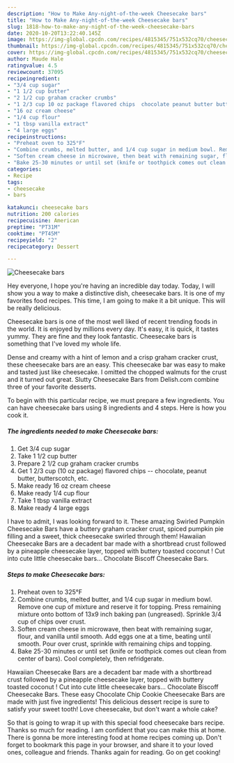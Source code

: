 ```yaml
---
description: "How to Make Any-night-of-the-week Cheesecake bars"
title: "How to Make Any-night-of-the-week Cheesecake bars"
slug: 1818-how-to-make-any-night-of-the-week-cheesecake-bars
date: 2020-10-20T13:22:40.145Z
image: https://img-global.cpcdn.com/recipes/4815345/751x532cq70/cheesecake-bars-recipe-main-photo.jpg
thumbnail: https://img-global.cpcdn.com/recipes/4815345/751x532cq70/cheesecake-bars-recipe-main-photo.jpg
cover: https://img-global.cpcdn.com/recipes/4815345/751x532cq70/cheesecake-bars-recipe-main-photo.jpg
author: Maude Hale
ratingvalue: 4.5
reviewcount: 37095
recipeingredient:
- "3/4 cup sugar"
- "1 1/2 cup butter"
- "2 1/2 cup graham cracker crumbs"
- "1 2/3 cup 10 oz package flavored chips  chocolate peanut butter butterscotch etc"
- "16 oz cream cheese"
- "1/4 cup flour"
- "1 tbsp vanilla extract"
- "4 large eggs"
recipeinstructions:
- "Preheat oven to 325°F"
- "Combine crumbs, melted butter, and 1/4 cup sugar in medium bowl. Remove one cup of mixture and reserve it for topping. Press remaining mixture onto bottom of 13x9 inch baking pan (ungreased). Sprinkle 3/4 cup of chips over crust."
- "Soften cream cheese in microwave, then beat with remaining sugar, flour, and vanilla until smooth. Add eggs one at a time, beating until smooth. Pour over crust, sprinkle with remaining chips and topping."
- "Bake 25-30 minutes or until set (knife or toothpick comes out clean from center of bars). Cool completely, then refridgerate."
categories:
- Recipe
tags:
- cheesecake
- bars

katakunci: cheesecake bars 
nutrition: 200 calories
recipecuisine: American
preptime: "PT31M"
cooktime: "PT45M"
recipeyield: "2"
recipecategory: Dessert

---
```



![Cheesecake bars](https://img-global.cpcdn.com/recipes/4815345/751x532cq70/cheesecake-bars-recipe-main-photo.jpg)

Hey everyone, I hope you're having an incredible day today. Today, I will show you a way to make a distinctive dish, cheesecake bars. It is one of my favorites food recipes. This time, I am going to make it a bit unique. This will be really delicious.

Cheesecake bars is one of the most well liked of recent trending foods in the world. It is enjoyed by millions every day. It's easy, it is quick, it tastes yummy. They are fine and they look fantastic. Cheesecake bars is something that I've loved my whole life.

Dense and creamy with a hint of lemon and a crisp graham cracker crust, these cheesecake bars are an easy. This cheesecake bar was easy to make and tasted just like cheesecake. I omitted the chopped walmuts for the crust and it turned out great. Slutty Cheesecake Bars from Delish.com combine three of your favorite desserts.


To begin with this particular recipe, we must prepare a few ingredients. You can have cheesecake bars using 8 ingredients and 4 steps. Here is how you cook it.

<!--inarticleads1-->

##### The ingredients needed to make Cheesecake bars:

1. Get 3/4 cup sugar
1. Take 1 1/2 cup butter
1. Prepare 2 1/2 cup graham cracker crumbs
1. Get 1 2/3 cup (10 oz package) flavored chips -- chocolate, peanut butter, butterscotch, etc.
1. Make ready 16 oz cream cheese
1. Make ready 1/4 cup flour
1. Take 1 tbsp vanilla extract
1. Make ready 4 large eggs


I have to admit, I was looking forward to it. These amazing Swirled Pumpkin Cheesecake Bars have a buttery graham cracker crust, spiced pumpkin pie filling and a sweet, thick cheesecake swirled through them! Hawaiian Cheesecake Bars are a decadent bar made with a shortbread crust followed by a pineapple cheesecake layer, topped with buttery toasted coconut ! Cut into cute little cheesecake bars… Chocolate Biscoff Cheesecake Bars. 

<!--inarticleads2-->

##### Steps to make Cheesecake bars:

1. Preheat oven to 325°F
1. Combine crumbs, melted butter, and 1/4 cup sugar in medium bowl. Remove one cup of mixture and reserve it for topping. Press remaining mixture onto bottom of 13x9 inch baking pan (ungreased). Sprinkle 3/4 cup of chips over crust.
1. Soften cream cheese in microwave, then beat with remaining sugar, flour, and vanilla until smooth. Add eggs one at a time, beating until smooth. Pour over crust, sprinkle with remaining chips and topping.
1. Bake 25-30 minutes or until set (knife or toothpick comes out clean from center of bars). Cool completely, then refridgerate.


Hawaiian Cheesecake Bars are a decadent bar made with a shortbread crust followed by a pineapple cheesecake layer, topped with buttery toasted coconut ! Cut into cute little cheesecake bars… Chocolate Biscoff Cheesecake Bars. These easy Chocolate Chip Cookie Cheesecake Bars are made with just five ingredients! This delicious dessert recipe is sure to satisfy your sweet tooth! Love cheesecake, but don&#39;t want a whole cake? 

So that is going to wrap it up with this special food cheesecake bars recipe. Thanks so much for reading. I am confident that you can make this at home. There is gonna be more interesting food at home recipes coming up. Don't forget to bookmark this page in your browser, and share it to your loved ones, colleague and friends. Thanks again for reading. Go on get cooking!
